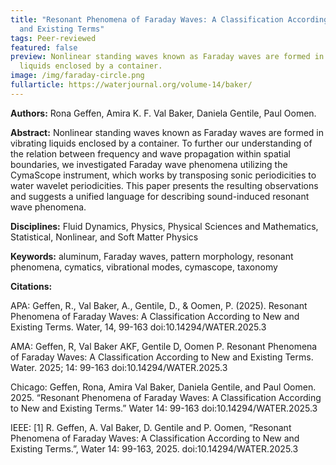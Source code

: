 ```yaml
---
title: "Resonant Phenomena of Faraday Waves: A Classification According to New
  and Existing Terms"
tags: Peer-reviewed
featured: false
preview: Nonlinear standing waves known as Faraday waves are formed in vibrating
  liquids enclosed by a container.
image: /img/faraday-circle.png
fullarticle: https://waterjournal.org/volume-14/baker/
---
```

**Authors:** Rona Geffen, Amira K. F. Val Baker, Daniela Gentile, Paul Oomen.

**Abstract:** Nonlinear standing waves known as Faraday waves are formed in vibrating liquids enclosed by a container. To further our understanding of the relation between frequency and wave propagation within spatial boundaries, we investigated Faraday wave phenomena utilizing the CymaScope instrument, which works by transposing sonic periodicities to water wavelet periodicities. This paper presents the resulting observations and suggests a unified language for describing sound-induced resonant wave phenomena. 

**Disciplines:** Fluid Dynamics, Physics, Physical Sciences and Mathematics, Statistical, Nonlinear, and Soft Matter Physics

**Keywords:** aluminum, Faraday waves, pattern morphology, resonant phenomena, cymatics, vibrational modes, cymascope, taxonomy

**Citations:**

APA: Geffen, R., Val Baker, A., Gentile, D., & Oomen, P. (2025). Resonant Phenomena of Faraday Waves: A Classification According to New and Existing Terms. Water, 14, 99-163 doi:10.14294/WATER.2025.3

AMA: Geffen, R, Val Baker AKF, Gentile D, Oomen P. Resonant Phenomena of Faraday Waves: A Classification According to New and Existing Terms. Water. 2025; 14: 99-163 doi:10.14294/WATER.2025.3

Chicago: Geffen, Rona, Amira Val Baker, Daniela Gentile, and Paul Oomen. 2025. “Resonant Phenomena of Faraday Waves: A Classification According to New and Existing Terms.” Water 14: 99-163 doi:10.14294/WATER.2025.3

IEEE: \[1] R. Geffen, A. Val Baker, D. Gentile and P. Oomen, “Resonant Phenomena of Faraday Waves: A Classification According to New and Existing Terms.”, Water 14: 99-163, 2025. doi:10.14294/WATER.2025.3
